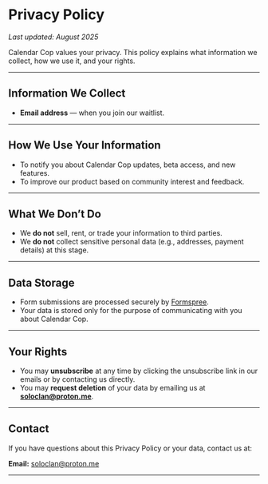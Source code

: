 # Privacy Policy

_Last updated: August 2025_

Calendar Cop values your privacy. This policy explains what information we collect, how we use it, and your rights.

---
  
## Information We Collect
- **Email address** — when you join our waitlist.

---

## How We Use Your Information
- To notify you about Calendar Cop updates, beta access, and new features.
- To improve our product based on community interest and feedback.

---

## What We Don’t Do
- We **do not** sell, rent, or trade your information to third parties.
- We **do not** collect sensitive personal data (e.g., addresses, payment details) at this stage.

---

## Data Storage
- Form submissions are processed securely by [Formspree](https://formspree.io/).
- Your data is stored only for the purpose of communicating with you about Calendar Cop.

---

## Your Rights
- You may **unsubscribe** at any time by clicking the unsubscribe link in our emails or by contacting us directly.
- You may **request deletion** of your data by emailing us at **soloclan@proton.me**.

---

## Contact
If you have questions about this Privacy Policy or your data, contact us at:

**Email:** soloclan@proton.me

---

